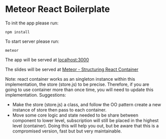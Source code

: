 # Meteor React Boilerplate

To init the app please run:

    npm install

To start server please run:

    meteor

The app will be served at [localhost:3000](http://localhost:3000)

The slides will be served at [Meteor - Structuring React Container](http://localhost:3000/slides/slides.html)

Note: react container works as an singleton instance within this implementation, the store (store.js) to be precise. Therefore, if you are going to use container more than once time, you will need to update this implementation. Suggestions:

- Make the store (store.js) a class, and follow the OO pattern  create a new instance of store then pass to each container.
- Move some core logic and state needed to be share between component to lower level, subscription will still be placed in the highest level (container). Doing this will help you out, but be aware that this is a compromised version, fast but but very maintainable.
